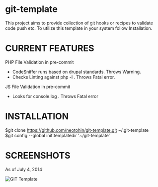 git-template
============

This project aims to provide collection of git hooks or recipes to validate code push etc. 
To utilize this template in your system follow Installation. 

CURRENT FEATURES
================



PHP File Validation in pre-commit
  * CodeSniffer runs based on drupal standards. Throws Warning.
  * Checks Linting against php -l . Throws Fatal error. 
 
JS File Validation in pre-commit
  * Looks for console.log . Throws Fatal error

INSTALLATION
========

$git clone https://github.com/neotohin/git-template.git ~/.git-template   
$git config --global init.templatedir '~/git-template'    

SCREENSHOTS
======
As of July 4, 2014

![GIT Template](http://i.imgur.com/PMflTlT.png)
